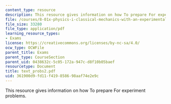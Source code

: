 ```yaml
---
content_type: resource
description: This resource gives information on how To prepare For experiment problems.
file: /courses/8-01x-physics-i-classical-mechanics-with-an-experimental-focus-fall-2002/361900d9fd11f419858698aaf74e2e9c_text_probs2.pdf
file_size: 33280
file_type: application/pdf
learning_resource_types:
- Exams
license: https://creativecommons.org/licenses/by-nc-sa/4.0/
ocw_type: OCWFile
parent_title: Exams
parent_type: CourseSection
parent_uid: 0438632c-5c05-172a-947c-d8f10b05baef
resourcetype: Document
title: text_probs2.pdf
uid: 361900d9-fd11-f419-8586-98aaf74e2e9c
---
```

This resource gives information on how To prepare For experiment problems.